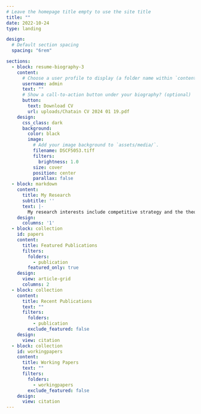 ```yaml
---
# Leave the homepage title empty to use the site title
title: ""
date: 2022-10-24
type: landing

design:
  # Default section spacing
  spacing: "6rem"

sections:
  - block: resume-biography-3
    content:
      # Choose a user profile to display (a folder name within `content/authors/`)
      username: admin
      text: ""
      # Show a call-to-action button under your biography? (optional)
      button:
        text: Download CV
        url: uploads/Chatain CV 2024 01 19.pdf
    design:
      css_class: dark
      background:
        color: black
        image:
          # Add your image background to `assets/media/`.
          filename: DSCF5053.tiff
          filters:
            brightness: 1.0
          size: cover
          position: center
          parallax: false
  - block: markdown
    content:
      title: My Research
      subtitle: ''
      text: |-
        My research interests include competitive strategy and the theory of value capture, the role of firms in the public sphere, and how states and non-state actors exploit privately managed infrastructures to further their interests.
    design:
      columns: '1'
  - block: collection
    id: papers
    content:
      title: Featured Publications
      filters:
        folders:
          - publication
        featured_only: true
    design:
      view: article-grid
      columns: 2
  - block: collection
    content:
      title: Recent Publications
      text: ""
      filters:
        folders:
          - publication
        exclude_featured: false
    design:
      view: citation
  - block: collection
    id: workingpapers
    content:
      title: Working Papers
      text: ""
      filters:
        folders:
          - workingpapers
        exclude_featured: false
    design:
      view: citation
---
```

